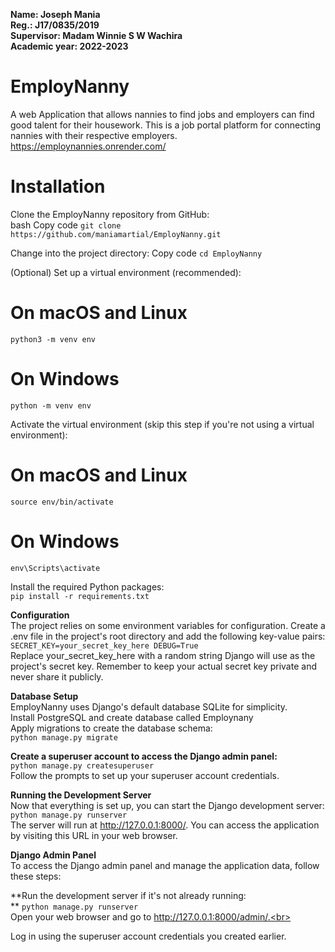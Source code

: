 
**Name:          Joseph Mania<br>
Reg.:          J17/0835/2019<br>
Supervisor:    Madam Winnie S W Wachira<br>
Academic year: 2022-2023**<br>

# EmployNanny
A web Application that allows nannies to find jobs and employers can find good talent for their housework.
This is a job portal platform for connecting nannies with their respective employers.
https://employnannies.onrender.com/

# Installation<br>
Clone the EmployNanny repository from GitHub:<br>
bash
Copy code
`git clone https://github.com/maniamartial/EmployNanny.git`

Change into the project directory:
Copy code
`cd EmployNanny`

(Optional) Set up a virtual environment (recommended):

# On macOS and Linux
`python3 -m venv env`

# On Windows
`python -m venv env`

Activate the virtual environment (skip this step if you're not using a virtual environment):
# On macOS and Linux
`source env/bin/activate `

# On Windows
`env\Scripts\activate`

Install the required Python packages:<br>
`pip install -r requirements.txt`

**Configuration<br>**
The project relies on some environment variables for configuration. Create a .env file in the project's root directory and add the following key-value pairs:<br>
`SECRET_KEY=your_secret_key_here
DEBUG=True`
<br>
Replace your_secret_key_here with a random string Django will use as the project's secret key. Remember to keep your actual secret key private and never share it publicly.

**Database Setup**<br>
EmployNanny uses Django's default database SQLite for simplicity. <br>
Install PostgreSQL and create database called Employnany<br>
Apply migrations to create the database schema:<br>
`python manage.py migrate`<br>

**Create a superuser account to access the Django admin panel:**
<br>
`python manage.py createsuperuser`<br>
Follow the prompts to set up your superuser account credentials.<br>

**Running the Development Server**<br>
Now that everything is set up, you can start the Django development server:<br>
`python manage.py runserver`<br>
The server will run at http://127.0.0.1:8000/. You can access the application by visiting this URL in your web browser.<br>

**Django Admin Panel<br>**
To access the Django admin panel and manage the application data, follow these steps:<br>

**Run the development server if it's not already running:<br>
**
`python manage.py runserver`<br>
Open your web browser and go to http://127.0.0.1:8000/admin/.<br>

Log in using the superuser account credentials you created earlier.
